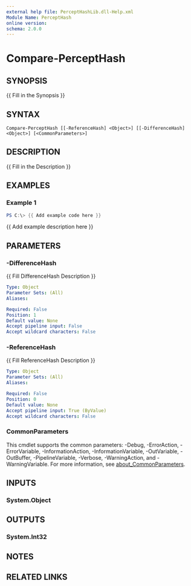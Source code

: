 ```yaml
---
external help file: PerceptHashLib.dll-Help.xml
Module Name: PerceptHash
online version:
schema: 2.0.0
---
```


# Compare-PerceptHash

## SYNOPSIS
{{ Fill in the Synopsis }}

## SYNTAX

```
Compare-PerceptHash [[-ReferenceHash] <Object>] [[-DifferenceHash] <Object>] [<CommonParameters>]
```

## DESCRIPTION
{{ Fill in the Description }}

## EXAMPLES

### Example 1
```powershell
PS C:\> {{ Add example code here }}
```

{{ Add example description here }}

## PARAMETERS

### -DifferenceHash
{{ Fill DifferenceHash Description }}

```yaml
Type: Object
Parameter Sets: (All)
Aliases:

Required: False
Position: 1
Default value: None
Accept pipeline input: False
Accept wildcard characters: False
```

### -ReferenceHash
{{ Fill ReferenceHash Description }}

```yaml
Type: Object
Parameter Sets: (All)
Aliases:

Required: False
Position: 0
Default value: None
Accept pipeline input: True (ByValue)
Accept wildcard characters: False
```

### CommonParameters
This cmdlet supports the common parameters: -Debug, -ErrorAction, -ErrorVariable, -InformationAction, -InformationVariable, -OutVariable, -OutBuffer, -PipelineVariable, -Verbose, -WarningAction, and -WarningVariable. For more information, see [about_CommonParameters](http://go.microsoft.com/fwlink/?LinkID=113216).

## INPUTS

### System.Object

## OUTPUTS

### System.Int32

## NOTES

## RELATED LINKS
